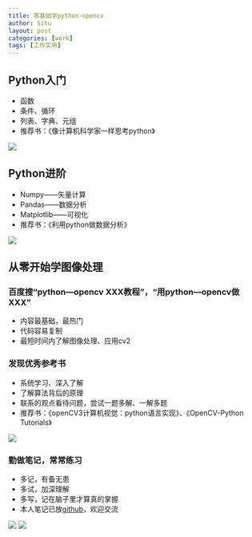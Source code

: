 ```yaml
---
title: 零基础学python-opencv
author: Situ
layout: post
categories: [work]
tags: [工作实用]
---
```


## Python入门
- 函数
- 条件、循环
- 列表、字典、元组
- 推荐书：《像计算机科学家一样思考python》

<img src="{{ 'assets/images/post_images/think_python.png'| relative_url }}" /> 


## Python进阶
- Numpy——矢量计算
- Pandas——数据分析
- Matplotlib——可视化
- 推荐书：《利用python做数据分析》

<img src="{{ 'assets/images/post_images/python_data_analysis.jpg'| relative_url }}" /> 


## 从零开始学图像处理
### 百度搜“python—opencv XXX教程”，“用python—opencv做XXX”
- 内容最基础，最热门
- 代码容易复制
- 最短时间内了解图像处理、应用cv2

### 发现优秀参考书
- 系统学习、深入了解
- 了解算法背后的原理
- 联系的观点看待问题，尝试一题多解、一解多题
- 推荐书：《openCV3计算机视觉：python语言实现》、《OpenCV-Python Tutorials》

<img src="{{ 'assets/images/post_images/opencv3.png'| relative_url }}" /> 

### 勤做笔记，常常练习

- 多记，有备无患
- 多试，加深理解
- 多写，记在脑子里才算真的掌握
- 本人笔记已放[github](https://github.com/Snowing-ST/cv2)，欢迎交流


<img src="{{ 'assets/images/post_images/opencv_notes.png'| relative_url }}" /> 

<img src="{{ 'assets/images/post_images/opencv_notes_1.png'| relative_url }}" /> 
